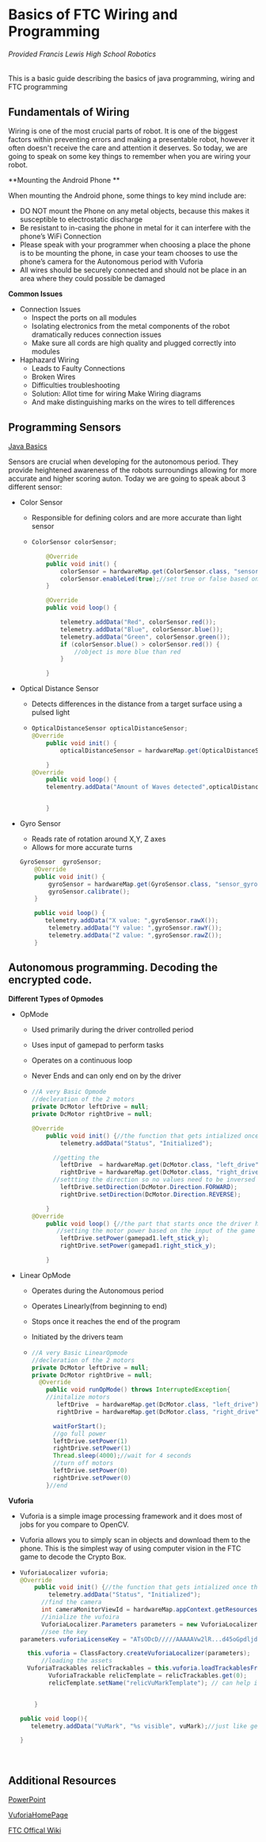 # Basics of FTC Wiring and Programming

###### Provided Francis Lewis High School Robotics

This is a basic guide describing the  basics of java programming, wiring and FTC programming



## Fundamentals of Wiring

Wiring is one of the most crucial parts of robot. It is one of the biggest factors within preventing errors and making a presentable robot, however it often doesn't receive the care and attention it deserves. So today, we are going to speak on some key things to remember when you are wiring your robot. 	

**Mounting the Android Phone	**

When mounting the Android phone, some things to key mind include are:

- DO NOT mount the Phone on any metal objects, because this makes it susceptible to electrostatic discharge
- Be resistant to in-casing the phone in metal for it can interfere with the phone’s WiFi Connection
- Please speak with your programmer when choosing a place the phone is to be mounting the phone, in case your team chooses to use the phone’s camera for the Autonomous period with Vuforia
- All wires should be securely connected and should not be place in an area where they could possible be damaged

**Common Issues**

- Connection Issues
  - Inspect the ports on all modules
  - Isolating electronics from the metal components of the robot dramatically reduces connection issues
  - Make sure all cords are high quality and plugged correctly into modules
- Haphazard Wiring
  - Leads to Faulty Connections
  - Broken Wires
  - Difficulties troubleshooting
  - Solution: Allot time for wiring Make Wiring diagrams
  - And make distinguishing marks on the wires to tell differences

## Programming Sensors

[Java Basics](https://github.com/Dr-D12345/FTCProgrammingandWiring/blob/master/bascis_in_java.md)

Sensors are crucial when developing for the autonomous period. They provide heightened awareness of the robots surroundings allowing for more accurate and higher scoring auton. Today we are going to speak about 3 different sensor:

- Color Sensor

  - Responsible for defining colors and are more accurate than light sensor

  - ```java
    ColorSensor colorSensor;

        @Override
        public void init() {
            colorSensor = hardwareMap.get(ColorSensor.class, "sensor_color");
            colorSensor.enableLed(true);//set true or false based on how much light the color sensor is receiveing
        }

        @Override
        public void loop() {

            telemetry.addData("Red", colorSensor.red());
            telemetry.addData("Blue", colorSensor.blue());
            telemetry.addData("Green", colorSensor.green());
            if (colorSensor.blue() > colorSensor.red()) {
                //object is more blue than red
            }

        }
    ```

- Optical Distance Sensor

  - Detects differences in the distance from a target surface using a pulsed light

  - ```java
    OpticalDistanceSensor opticalDistanceSensor;
    @Override
    	public void init() {
    		opticalDistanceSensor = hardwareMap.get(OpticalDistanceSensor.class, "sensor_ods");

        }
    @Override
        public void loop() {
        telementry.addData("Amount of Waves detected",opticalDistanceSensor.getLightDetected());


        }

    ```

- Gyro Sensor

  - Reads rate of rotation around X,Y, Z axes
  - Allows for more accurate turns

  ```java
  GyroSensor  gyroSensor;
      @Override
      public void init() {
          gyroSensor = hardwareMap.get(GyroSensor.class, "sensor_gyro");
          gyroSensor.calibrate();
      }

      public void loop() {
         telemetry.addData("X value: ",gyroSensor.rawX());
          telemetry.addData("Y value: ",gyroSensor.rawY());
          telemetry.addData("Z value: ",gyroSensor.rawZ());
      }
  ```

## Autonomous programming. Decoding the encrypted code.

**Different Types of Opmodes**

- OpMode

  - Used primarily during the driver controlled period

  - Uses input of gamepad to perform tasks

  - Operates on a continuous loop

  - Never Ends and can only end on by the driver

  - ```java
    //A very Basic Opmode
    //decleration of the 2 motors
    private DcMotor leftDrive = null;
    private DcMotor rightDrive = null;

    @Override
        public void init() {//the function that gets intialized once the driver hits init
            telemetry.addData("Status", "Initialized");

          //getting the
            leftDrive  = hardwareMap.get(DcMotor.class, "left_drive");
            rightDrive = hardwareMap.get(DcMotor.class, "right_drive");
          //settting the direction so no values need to be inversed
           	leftDrive.setDirection(DcMotor.Direction.FORWARD);
            rightDrive.setDirection(DcMotor.Direction.REVERSE);

        }
    @Override
        public void loop() {//the part that starts once the driver hits play
           //setting the motor power based on the input of the game pad
            leftDrive.setPower(gamepad1.left_stick_y);
            rightDrive.setPower(gamepad1.right_stick_y);

        }

    ```

- Linear OpMode

  - Operates during the Autonomous period

  - Operates Linearly(from beginning to end)

  - Stops once it reaches the end of the program

  - Initiated by the drivers team

  - ```java
    //A very Basic LinearOpmode
    //decleration of the 2 motors
    private DcMotor leftDrive = null;
    private DcMotor rightDrive = null;
      @Override
        public void runOpMode() throws InterruptedException{
    	//initalize motors
           leftDrive  = hardwareMap.get(DcMotor.class, "left_drive");
           rightDrive = hardwareMap.get(DcMotor.class, "right_drive");

          waitForStart();
          //go full power
          leftDrive.setPower(1)
          rightDrive.setPower(1)
          Thread.sleep(4000);//wait for 4 seconds
          //turn off motors
          leftDrive.setPower(0)
          rightDrive.setPower(0)
        }//end

    ```

**Vuforia**

- Vuforia is a simple image processing framework and it does most of jobs for you compare to OpenCV.


- Vuforia allows you to simply scan in objects and download them to the phone. This is the simplest way of using computer vision in the FTC game to decode the Crypto Box.

- ```java
  VuforiaLocalizer vuforia;
  @Override
      public void init() {//the function that gets intialized once the driver hits init
          telemetry.addData("Status", "Initialized");
        //find the camera
        int cameraMonitorViewId = hardwareMap.appContext.getResources().getIdentifier("cameraMonitorViewId", "id", hardwareMap.appContext.getPackageName());
        //inialize the vufoira
        VuforiaLocalizer.Parameters parameters = new VuforiaLocalizer.Parameters(cameraMonitorViewId);
        //see the key
  parameters.vuforiaLicenseKey = "ATsODcD/////AAAAAVw2lR...d45oGpdljdOh5LuFB9nDNfckoxb8COxKSFX";

    this.vuforia = ClassFactory.createVuforiaLocalizer(parameters);
        //loading the assets
    VuforiaTrackables relicTrackables = this.vuforia.loadTrackablesFromAsset("RelicVuMark");
          VuforiaTrackable relicTemplate = relicTrackables.get(0);
          relicTemplate.setName("relicVuMarkTemplate"); // can help in debugging; otherwise not necessary


      }

  public void loop(){
     telemetry.addData("VuMark", "%s visible", vuMark);//just like get the data from the cryptobox

  }
  ```

  ​

## Additional Resources

[PowerPoint](https://docs.google.com/presentation/d/14HG1e36PG30nOiCY_7Dr6g6dsKZz9uHJGXEXTaaPF9s/edit?usp=sharing)

[VuforiaHomePage](https://www.vuforia.com/)

[FTC Offical Wiki](https://github.com/ftctechnh/ftc_app/wiki)



  ​
